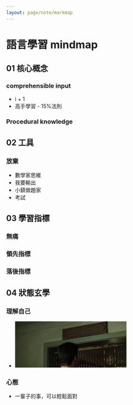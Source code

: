 ```yaml
---
layout: page/note/markmap
---
```


# 語言學習 mindmap

## 01 核心概念

### comprehensible input
* i + 1
* 高手學習 - 15%法則

### Procedural knowledge

## 02 工具

### 放棄
* 數學家思維
* 我要輸出
* 小鎮做題家
* 考試

## 03 學習指標

### 無痛

### 領先指標

### 落後指標

## 04 狀態玄學

### 理解自己
* <img src="./Temet Nosce.webp" width="300">

### 心態
* 一輩子的事，可以輕鬆面對